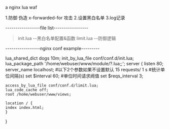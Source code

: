 a nginx lua waf

1.防御 伪造 x-forwarded-for 攻击
2.设置黑白名单
3.log记录

-----------------file list-----------------
>init.lua  --黑白名单配置&函数
>limit.lua  --防御逻辑



-----------------nginx conf example---------

lua_shared_dict dogs 10m;
init_by_lua_file conf/conf.d/init.lua; 
lua_package_path '/home/webuser/www/module/?.lua;;';
server {
        listen       80;
        server_name  localhost;
	#以下2个参数如果不设置默认 15 requests/ 1 s
	#统计单位间隔(s)
	set $interval 60; 
	#单位时间请求阀值
	set $reqs_interval 3;
	
	access_by_lua_file conf/conf.d/limit.lua;
	lua_code_cache off;
	root /home/webuser/www/views;

    location / {
	index index.html;
	}

}

